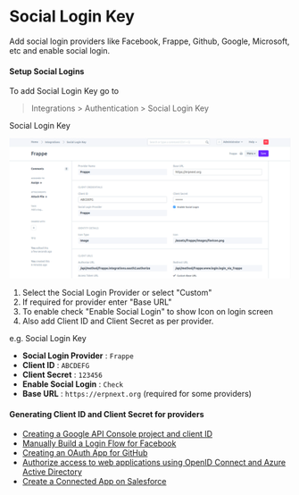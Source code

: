 <!-- add-breadcrumbs -->
# Social Login Key

Add social login providers like Facebook, Frappe, Github, Google, Microsoft, etc and enable social login.

#### Setup Social Logins

To add Social Login Key go to

> Integrations > Authentication > Social Login Key

Social Login Key

![Social Login Key](./social_login_key.png)

1. Select the Social Login Provider or select "Custom"
2. If required for provider enter "Base URL"
3. To enable check "Enable Social Login" to show Icon on login screen
4. Also add Client ID and Client Secret as per provider.

e.g. Social Login Key

- **Social Login Provider** : `Frappe`
- **Client ID** : `ABCDEFG`
- **Client Secret** : `123456`
- **Enable Social Login** : `Check`
- **Base URL** : `https://erpnext.org` (required for some providers)

#### Generating Client ID and Client Secret for providers

- [Creating a Google API Console project and client ID](https://developers.google.com/identity/sign-in/web/devconsole-project")
- [Manually Build a Login Flow for Facebook](https://developers.facebook.com/docs/facebook-login/manually-build-a-login-flow)
- [Creating an OAuth App for GitHub](https://developer.github.com/apps/building-oauth-apps/creating-an-oauth-app)
- [Authorize access to web applications using OpenID Connect and Azure Active Directory](https://docs.microsoft.com/en-us/azure/active-directory/develop/active-directory-protocols-openid-connect-code)
- [Create a Connected App on Salesforce](https://help.salesforce.com/articleView?id=connected_app_create.htm)
